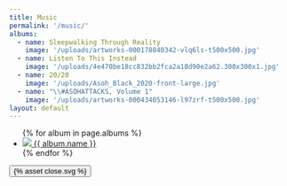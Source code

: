 ```yaml
---
title: Music
permalink: '/music/'
albums:
  - name: Sleepwalking Through Reality
    image: '/uploads/artworks-000178840342-vlq6ls-t500x500.jpg'
  - name: Listen To This Instead
    image: '/uploads/4e470be18cc832bb2fca2a18d90e2a62.300x300x1.jpg'
  - name: 20/20
    image: '/uploads/Asoh_Black_2020-front-large.jpg'
  - name: "\\#ASOHATTACKS, Volume 1"
    image: '/uploads/artworks-000434053146-l97zrf-t500x500.jpg'
layout: default
---
```


<div class="container music">
<ul class="albums">
  {% for album in page.albums %}
  <li class="album">
   <a href="{{album.link}}">
      <img class="album-image" src="{{ album.image }}" />
      <span class="album-name">{{ album.name }}</span>
  </a>
  </li>
  {% endfor %}
</ul>

<div class="video-overlay hidden">
  <button class="close">{% asset close.svg %}</button>
  <div class="youtube-embed">
    <iframe src="" class="nivo-lightbox-youtube" frameborder="0" vspace="0" hspace="0" scrolling="auto"></iframe>
  </div>
  <span class="nivo-lightbox-title-wrap"></span>
</div>
